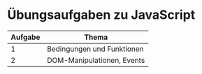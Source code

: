 # Übungsaufgaben zu JavaScript

| Aufgabe |           Thema            |
|---------|----------------------------|
|       1 | Bedingungen und Funktionen |
|       2 | DOM-Manipulationen, Events |
